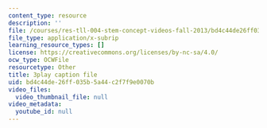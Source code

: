 ```yaml
---
content_type: resource
description: ''
file: /courses/res-tll-004-stem-concept-videos-fall-2013/bd4c44de26ff035b5a44c2f7f9e0070b_870y6GUKbwc.srt
file_type: application/x-subrip
learning_resource_types: []
license: https://creativecommons.org/licenses/by-nc-sa/4.0/
ocw_type: OCWFile
resourcetype: Other
title: 3play caption file
uid: bd4c44de-26ff-035b-5a44-c2f7f9e0070b
video_files:
  video_thumbnail_file: null
video_metadata:
  youtube_id: null
---
```


